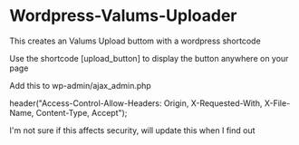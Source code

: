 # Wordpress-Valums-Uploader
This creates an Valums Upload buttom with a wordpress shortcode

Use the shortcode [upload_button] to display the button anywhere on your page

Add this to wp-admin/ajax_admin.php

header("Access-Control-Allow-Headers: Origin, X-Requested-With, X-File-Name, Content-Type, Accept");

I'm not sure if this affects security, will update this when I find out
